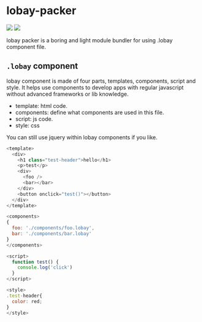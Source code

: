 # lobay-packer
![](https://img.shields.io/badge/license-MIT-000000.svg)
![](https://www.travis-ci.org/ObservedObserver/lobay-packer.svg?branch=master)

lobay packer is a boring and light module bundler for using .lobay component file.

## `.lobay` component
lobay component is made of four parts, templates, components, script and style. It helps use components to develop apps with regular javascript without advanced frameworks or lib knowledge.

+ template: html code.
+ components: define what components are used in this file.
+ script: js code.
+ style: css

You can still use jquery within lobay components if you like.

```js
<template>
  <div>
    <h1 class="test-header">hello</h1>
    <p>test</p>
    <div>
      <foo />
      <bar></bar>
    </div>
    <button onclick="test()"></button>
  </div>
</template>

<components>
{
  foo: './components/foo.lobay',
  bar: './components/bar.lobay'
}
</components>

<script>
  function test() {
    console.log('click')
  }
</script>

<style>
.test-header{
  color: red;
}
</style>
```